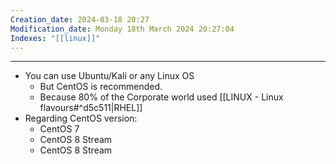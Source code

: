 ```yaml
---
Creation_date: 2024-03-18 20:27
Modification_date: Monday 18th March 2024 20:27:04
Indexes: "[[linux]]"
---
```



----

- You can use Ubuntu/Kali or any Linux OS
	- But CentOS is recommended.
	- Because 80% of the Corporate world used [[LINUX - Linux flavours#^d5c511|RHEL]]
- Regarding CentOS version:
	- CentOS 7
	- CentOS 8 Stream
	- CentOS 8 Stream






